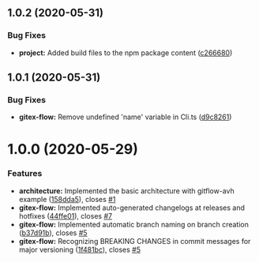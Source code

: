 ## 1.0.2 (2020-05-31)


### Bug Fixes

* **project:** Added build files to the npm package content ([c266680](https://github.com/CuddlySheep/gitex-flow-node/commits/c26668024e0e0459421414596f7004f1e9da26dd))



## 1.0.1 (2020-05-31)


### Bug Fixes

* **gitex-flow:** Remove undefined 'name' variable in Cli.ts ([d9c8261](https://github.com/CuddlySheep/gitex-flow-node/commits/d9c8261f5411b1d5092ecafc8b8f30761821ecec))



# 1.0.0 (2020-05-29)

### Features

- **architecture:** Implemented the basic architecture with gitflow-avh example ([158dda5](https://github.com/CuddlySheep/gitex-flow-node/commits/158dda5e5f4903c355903fff9edf6ad6ea1ebca5)), closes [#1](https://github.com/CuddlySheep/gitex-flow-node/issues/1)
- **gitex-flow:** Implemented auto-generated changelogs at releases and hotfixes ([44ffe01](https://github.com/CuddlySheep/gitex-flow-node/commits/44ffe01eac8a66be9be0c90187d9a4df8dd3c1e4)), closes [#7](https://github.com/CuddlySheep/gitex-flow-node/issues/7)
- **gitex-flow:** Implemented automatic branch naming on branch creation ([b37d91b](https://github.com/CuddlySheep/gitex-flow-node/commits/b37d91bbefba230d383cb458869653ad8ff402bb)), closes [#5](https://github.com/CuddlySheep/gitex-flow-node/issues/5)
- **gitex-flow:** Recognizing BREAKING CHANGES in commit messages for major versioning ([1f481bc](https://github.com/CuddlySheep/gitex-flow-node/commits/1f481bcce4d191ab9c93491e5b80f3214ed6b8e4)), closes [#5](https://github.com/CuddlySheep/gitex-flow-node/issues/5)
